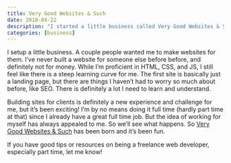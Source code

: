 ```yaml
---
title: Very Good Websites & Such
date: 2018-04-22
description: "I started a little business called Very Good Websites & Such."
categories: [business]
---
```


I setup a little business. A couple people wanted me to make websites for them. I’ve never built a website for someone else before before, and definitely not for money. While I’m proficient in HTML, CSS, and JS, I still feel like there is a steep learning curve for me. The first site is basically just a landing page, but there are things I haven’t had to worry so much about before, like SEO. There is definitely a lot I need to learn and understand.

Building sites for clients is definitely a new experience and challenge for me, but it’s been exciting! I’m by no means doing it full time (hardly part time at that) since I already have a great full time job. But the idea of working for myself has always appealed to me. So we’ll see what happens. So [Very Good Websites & Such](https://verygoodwebsites.io) has been born and it’s been fun.

If you have good tips or resources on being a freelance web developer, especially part time, let me know!

